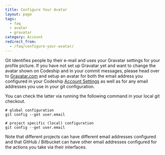 ```yaml
---
title: Configure Your Avatar
layout: page
tags:
  - faq
  - avatar
  - gravatar
category: Account
redirect_from:
  - /faq/configure-your-avatar/
---
```


Git identifies people by their e-mail and uses your Gravatar settings for your profile picture. If you have not set up Gravatar yet and want to change the avatar shown on Codeship and in your commit messages, please head over to [Gravatar.com](http://www.gravatar.com/) and setup an avatar for both the email address you configured in your Codeship [Account Settings](https://codeship.com/user/edit) as well as for any email addresses you use in your git configuration.

You can check the latter via running the following command in your local git checkout.

```shell
# global configuration
git config --get user.email

# project specific (local) configuration
git config --get user.email
```

Note that different projects can have different email addresses configured and that GitHub / Bitbucket can have other email addresses configured for the actions you take via their interfaces.
